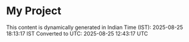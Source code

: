 # My Project

This content is dynamically generated in Indian Time (IST): 2025-08-25 18:13:17 IST
Converted to UTC: 2025-08-25 12:43:17 UTC
